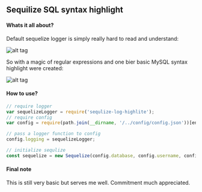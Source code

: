 ## Sequilize SQL syntax highlight

#### Whats it all about?
Default sequelize logger is simply really hard to read and understand:

![alt tag](https://habrastorage.org/files/b08/d52/48d/b08d5248d17b414eb1d1c9cbcca4099e.png)

So with a magic of regular expressions and one bier basic MySQL syntax highlight were created:

![alt tag](https://habrastorage.org/files/a3b/ba6/14f/a3bba614f2da4ba48336be50ca607ed4.png)

#### How to use?

```javascript
// require logger
var sequelizeLogger = require('sequlize-log-highlite');
// require config
var config = require(path.join(__dirname, '/../config/config.json'))[env];

// pass a logger function to config
config.logging = sequelizeLogger;

// initialize sequlize
const sequelize = new Sequelize(config.database, config.username, config.password, config);

```

#### Final note

This is still very basic but serves me well. Commitment much appreciated.
